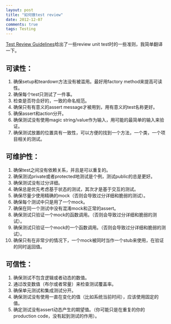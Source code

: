 ```yaml
---
layout: post
title: "如何做test review"
date: 2012-12-07
comments: true
tags: Testing
---
```

<p><a href="http://artofunittesting.com/unit-testing-review-guidelines/">Test Review Guidelines</a>给出了一些review unit test时的一些准则，我简单翻译一下。</p>  <h2>可读性：</h2>  <ol>   <li>确保setup和teardown方法没有被滥用。最好用factory method来提高可读性。</li>    <li>确保每个test只测试了一件事。</li>    <li>检查是否符合好的，一致的命名规范。</li>    <li>确保只有有意义的assert message才被用到，用有意义的test名称更好。</li>    <li>确保assert和action分开。</li>    <li>确保测试没有使用magic string/value作为输入，用可能的最简单的输入来验证。</li>    <li>确保测试放置的位置具有一致性，可以方便的找到一个方法，一个类，一个项目相关的测试。</li> </ol>  <h2>可维护性：</h2>  <ol>   <li>确保test之间没有依赖关系，并且是可以重复的。</li>    <li>确保测试private或者protected地测试是个例，测试public的总是更好。</li>    <li>确保测试没有过分详细。</li>    <li>确保总是优先考虑基于状态的测试，其次才是基于交互的测试。</li>    <li>确保尽量少使用精确的mock（否则会导致过分详细和脆弱的测试）。</li>    <li>确保每个测试中只是用了一个mock。</li>    <li>确保在同一个测试中没有混淆mock和正常的assert。</li>    <li>确保测试只验证一个mock的函数调用。（否则会导致过分详细和脆弱的测试）。</li>    <li>确保测试只验证一个mock的一个函数调用。（否则会导致过分详细和脆弱的测试）。</li>    <li>确保只有在非常少的情况下，一个mock被同时当作一个stub来使用，在验证的同时返回值。</li> </ol>  <h2>可信性：</h2>  <ol>   <li>确保测试不包含逻辑或者动态的数值。</li>    <li>通过改变数值（布尔或者常量）来检查测试覆盖率。</li>    <li>确保单元测试和集成测试分开。</li>    <li>确保测试没有使用一直在变化的值（比如系统当前时间），应该使用固定的值。</li>    <li>确定测试没有assert动态产生的期望值。（你可能只是在重复的你的production code，没有起到测试的作用）。</li> </ol>